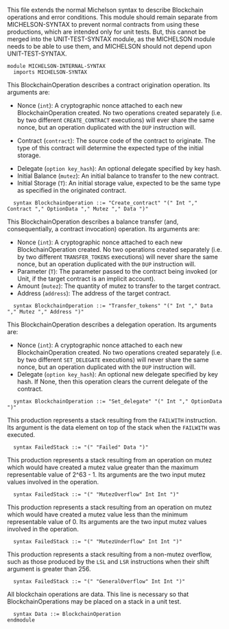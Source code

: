 This file extends the normal Michelson syntax to describe Blockchain operations and error conditions.  This module should remain separate from MICHELSON-SYNTAX to prevent normal contracts from using these productions, which are intended only for unit tests.  But, this cannot be merged into the UNIT-TEST-SYNTAX module, as the MICHELSON module needs to be able to use them, and MICHELSON should not depend upon UNIT-TEST-SYNTAX.

```k
module MICHELSON-INTERNAL-SYNTAX
  imports MICHELSON-SYNTAX

```

This BlockchainOperation describes a contract origination operation.  Its arguments are:

- Nonce (`int`): A cryptographic nonce attached to each new BlockchainOperation created.  No two operations created separately (i.e. by two different `CREATE_CONTRACT` executions) will ever share the same nonce, but an operation duplicated with the `DUP` instruction will.

- Contract (`contract`): The source code of the contract to originate.  The type of this contract will determine the expected type of the initial storage.

[//]: # (A code together with parameter and storage types is usually called a "script")

- Delegate (`option key_hash`): An optional delegate specified by key hash.
- Initial Balance (`mutez`): An initial balance to transfer to the new contract.
- Initial Storage (`T`): An initial storage value, expected to be the same type as specified in the originated contract.

```k
  syntax BlockchainOperation ::= "Create_contract" "(" Int "," Contract "," OptionData "," Mutez "," Data ")"
```

This BlockchainOperation describes a balance transfer (and, consequentially, a contract invocation) operation.  Its arguments are:

- Nonce (`int`): A cryptographic nonce attached to each new BlockchainOperation created.  No two operations created separately (i.e. by two different `TRANSFER_TOKENS` executions) will never share the same nonce, but an operation duplicated with the `DUP` instruction will.
- Parameter (`T`): The parameter passed to the contract being invoked (or Unit, if the target contract is an implicit account).
- Amount (`mutez`): The quantity of mutez to transfer to the target contract.
- Address (`address`): The address of the target contract.

```k
  syntax BlockchainOperation ::= "Transfer_tokens" "(" Int "," Data "," Mutez "," Address ")"
```

This BlockchainOperation describes a delegation operation.  Its arguments are:

- Nonce (`int`): A cryptographic nonce attached to each new BlockchainOperation created.  No two operations created separately (i.e. by two different `SET_DELEGATE` executions) will never share the same nonce, but an operation duplicated with the `DUP` instruction will.
- Delegate (`option key_hash`): An optional new delegate specified by key hash.  If None, then this operation clears the current delegate of the contract.

```k
  syntax BlockchainOperation ::= "Set_delegate" "(" Int "," OptionData ")"
```

This production represents a stack resulting from the `FAILWITH` instruction.  Its argument is the data element on top of the stack when the `FAILWITH` was executed.

```k
  syntax FailedStack ::= "(" "Failed" Data ")"
```

This production represents a stack resulting from an operation on mutez which would have created a mutez value greater than the maximum representable value of 2^63 - 1.  Its arguments are the two input mutez values involved in the operation.

```k
  syntax FailedStack ::= "(" "MutezOverflow" Int Int ")"
```

This production represents a stack resulting from an operation on mutez which would have created a mutez value less than the minimum representable value of 0.  Its arguments are the two input mutez values involved in the operation.

```k
  syntax FailedStack ::= "(" "MutezUnderflow" Int Int ")"
```

This production represents a stack resulting from a non-mutez overflow, such as those produced by the `LSL` and `LSR` instructions when their shift argument is greater than 256.

```k
  syntax FailedStack ::= "(" "GeneralOverflow" Int Int ")"
```

All blockchain operations are data.  This line is necessary so that BlockchainOperations may be placed on a stack in a unit test.

```k
  syntax Data ::= BlockchainOperation
endmodule
```

